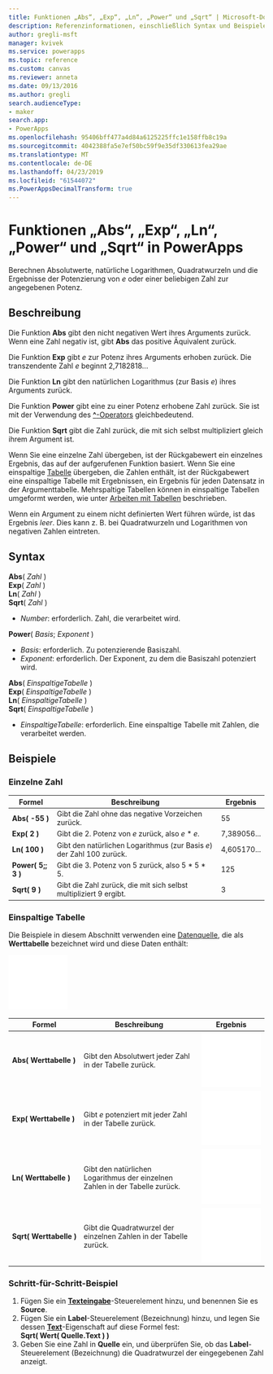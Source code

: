 ```yaml
---
title: Funktionen „Abs“, „Exp“, „Ln“, „Power“ und „Sqrt“ | Microsoft-Dokumentation
description: Referenzinformationen, einschließlich Syntax und Beispielen, für die Funktionen „Abs“, „Sqrt“ und weitere Funktionen in PowerApps
author: gregli-msft
manager: kvivek
ms.service: powerapps
ms.topic: reference
ms.custom: canvas
ms.reviewer: anneta
ms.date: 09/13/2016
ms.author: gregli
search.audienceType:
- maker
search.app:
- PowerApps
ms.openlocfilehash: 95406bff477a4d84a6125225ffc1e158ffb8c19a
ms.sourcegitcommit: 4042388fa5e7ef50bc59f9e35df330613fea29ae
ms.translationtype: MT
ms.contentlocale: de-DE
ms.lasthandoff: 04/23/2019
ms.locfileid: "61544072"
ms.PowerAppsDecimalTransform: true
---
```

# <a name="abs-exp-ln-power-and-sqrt-functions-in-powerapps"></a>Funktionen „Abs“, „Exp“, „Ln“, „Power“ und „Sqrt“ in PowerApps
Berechnen Absolutwerte, natürliche Logarithmen, Quadratwurzeln und die Ergebnisse der Potenzierung von *e* oder einer beliebigen Zahl zur angegebenen Potenz.

## <a name="description"></a>Beschreibung
Die Funktion **Abs** gibt den nicht negativen Wert ihres Arguments zurück. Wenn eine Zahl negativ ist, gibt **Abs** das positive Äquivalent zurück.

Die Funktion **Exp** gibt *e* zur Potenz ihres Arguments erhoben zurück.  Die transzendente Zahl *e* beginnt 2,7182818...

Die Funktion **Ln** gibt den natürlichen Logarithmus (zur Basis *e*) ihres Arguments zurück.

Die Funktion **Power** gibt eine zu einer Potenz erhobene Zahl zurück.  Sie ist mit der Verwendung des [**^**-Operators](operators.md) gleichbedeutend.

Die Funktion **Sqrt** gibt die Zahl zurück, die mit sich selbst multipliziert gleich ihrem Argument ist.

Wenn Sie eine einzelne Zahl übergeben, ist der Rückgabewert ein einzelnes Ergebnis, das auf der aufgerufenen Funktion basiert.  Wenn Sie eine einspaltige [Tabelle](../working-with-tables.md) übergeben, die Zahlen enthält, ist der Rückgabewert eine einspaltige Tabelle mit Ergebnissen, ein Ergebnis für jeden Datensatz in der Argumenttabelle. Mehrspaltige Tabellen können in einspaltige Tabellen umgeformt werden, wie unter [Arbeiten mit Tabellen](../working-with-tables.md) beschrieben.  

Wenn ein Argument zu einem nicht definierten Wert führen würde, ist das Ergebnis *leer*.  Dies kann z. B. bei Quadratwurzeln und Logarithmen von negativen Zahlen eintreten.

## <a name="syntax"></a>Syntax
**Abs**( *Zahl* )<br>**Exp**( *Zahl* )<br>**Ln**( *Zahl* )<br>**Sqrt**( *Zahl* )

* *Number*: erforderlich. Zahl, die verarbeitet wird.

**Power**( *Basis*; *Exponent* )

* *Basis*: erforderlich. Zu potenzierende Basiszahl.
* *Exponent*: erforderlich. Der Exponent, zu dem die Basiszahl potenziert wird.

**Abs**( *EinspaltigeTabelle* )<br>**Exp**( *EinspaltigeTabelle* )<br>**Ln**( *EinspaltigeTabelle* )<br>**Sqrt**( *EinspaltigeTabelle* )

* *EinspaltigeTabelle*: erforderlich. Eine einspaltige Tabelle mit Zahlen, die verarbeitet werden.

## <a name="examples"></a>Beispiele
### <a name="single-number"></a>Einzelne Zahl

| Formel | Beschreibung | Ergebnis |
| --- | --- | --- |
| **Abs( -55 )** |Gibt die Zahl ohne das negative Vorzeichen zurück. |55 |
| **Exp( 2 )** |Gibt die 2. Potenz von *e* zurück, also *e* \* *e*. |7,389056... |
| **Ln( 100 )** |Gibt den natürlichen Logarithmus (zur Basis *e*) der Zahl 100 zurück. |4,605170... |
| **Power( 5;; 3 )** |Gibt die 3. Potenz von 5 zurück, also 5 \* 5 \* 5. |125 |
| **Sqrt( 9 )** |Gibt die Zahl zurück, die mit sich selbst multipliziert 9 ergibt. |3 |

### <a name="single-column-table"></a>Einspaltige Tabelle
Die Beispiele in diesem Abschnitt verwenden eine [Datenquelle](../working-with-data-sources.md), die als **Werttabelle** bezeichnet wird und diese Daten enthält:

![](media/function-numericals/values.png)

| Formel | Beschreibung | Ergebnis |
| --- | --- | --- |
| **Abs(&nbsp;Werttabelle&nbsp;)** |Gibt den Absolutwert jeder Zahl in der Tabelle zurück. |<style> img { max-width: none } </style> ![](media/function-numericals/values-abs.png) |
| **Exp(&nbsp;Werttabelle&nbsp;)** |Gibt *e* potenziert mit jeder Zahl in der Tabelle zurück. |<style> img { max-width: none } </style> ![](media/function-numericals/values-exp.png) |
| **Ln(&nbsp;Werttabelle&nbsp;)** |Gibt den natürlichen Logarithmus der einzelnen Zahlen in der Tabelle zurück. |<style> img { max-width: none } </style> ![](media/function-numericals/values-ln.png) |
| **Sqrt(&nbsp;Werttabelle&nbsp;)** |Gibt die Quadratwurzel der einzelnen Zahlen in der Tabelle zurück. |![](media/function-numericals/values-sqrt.png) |

### <a name="step-by-step-example"></a>Schritt-für-Schritt-Beispiel
1. Fügen Sie ein **[Texteingabe](../controls/control-text-input.md)**-Steuerelement hinzu, und benennen Sie es **Source**.
2. Fügen Sie ein **Label**-Steuerelement (Bezeichnung) hinzu, und legen Sie dessen **[Text](../controls/properties-core.md)**-Eigenschaft auf diese Formel fest:
   <br>
   **Sqrt( Wert( Quelle.Text ) )**
3. Geben Sie eine Zahl in **Quelle** ein, und überprüfen Sie, ob das **Label**-Steuerelement (Bezeichnung) die Quadratwurzel der eingegebenen Zahl anzeigt.

